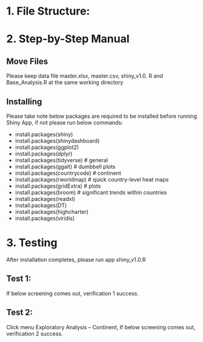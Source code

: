 # 1.	File Structure:
 

# 2.	Step-by-Step Manual
## Move Files
Please keep data file master.xlsx, master.csv, shiny_v1.0. R and Base_Analysis.R at the same working directory

## Installing 
Please take note below packages are required to be installed before running Shiny App, if not please run below commands:

- install.packages(shiny)
- install.packages(shinydashboard)
- install.packages(ggplot2)
- install.packages(dplyr)
- install.packages(tidyverse) # general
- install.packages(ggalt) # dumbbell plots
- install.packages(countrycode) # continent
- install.packages(rworldmap) # quick country-level heat maps
- install.packages(gridExtra) # plots
- install.packages(broom) # significant trends within countries
- install.packages(readxl)
- install.packages(DT)
- install.packages(highcharter)
- install.packages(viridis)

# 3. Testing
After installation completes, please run app shiny_v1.0.R 
## Test 1:
If below screening comes out, verification 1 success.
 
## Test 2:
Click menu Exploratory Analysis – Continent, If below screening comes out, verification 2 success.
 



